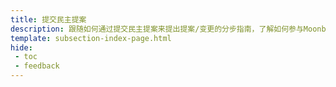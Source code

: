 ```yaml
---
title: 提交民主提案
description: 跟随如何通过提交民主提案来提出提案/变更的分步指南，了解如何参与Moonbeam的治理系统。
template: subsection-index-page.html
hide: 
 - toc
 - feedback
---
```


